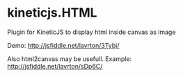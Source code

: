 kineticjs.HTML
===================

Plugin for KineticJS to display html inside canvas as image

Demo: http://jsfiddle.net/lavrton/3Tybj/

Also html2canvas may be usefull. Example: http://jsfiddle.net/lavrton/sDp6C/
